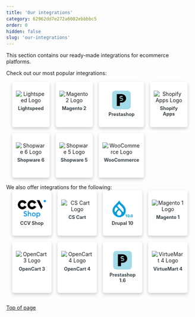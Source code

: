 ```yaml
---
title: 'Our integrations'
category: 62962dd7e272a6002ebbbbc5
order: 0
hidden: false
slug: 'our-integrations'
---
```

This section contains our ready-made integrations for ecommerce platforms.

Check out our most popular integrations:

<div class="auto-grid">
    <div class="card-container">
        <a href="/docs/lightspeed/" style="text-decoration: none;">
            <div class="card">
                <img src="https://raw.githubusercontent.com/MultiSafepay/docs/master/static/logo/Integrations/Lightspeed.svg" alt="Lightspeed Logo">
                <div class="container">
                    <h4><b>Lightspeed</b></h4>
                </div>
            </div>
        </a>
    </div>
    <div class="card-container">
        <a href="/docs/magento-2/" style="text-decoration: none;">
            <div class="card">
                <img src="https://raw.githubusercontent.com/MultiSafepay/docs/master/static/logo/Plugins/Magento_2.svg" alt="Magento 2 Logo">
                <div class="container">
                    <h4><b>Magento 2</b></h4>
                </div>
            </div>
        </a>
    </div>
    <div class="card-container">
        <a href="/docs/prestashop/" style="text-decoration: none;">
            <div class="card">
                <img src="https://raw.githubusercontent.com/MultiSafepay/docs/master/static/logo/Plugins/PrestaShop_new.svg" alt="PrestaShop Logo">
                <div class="container">
                    <h4><b>Prestashop</b></h4>
                </div>
            </div>
        </a>
    </div>
    <div class="card-container">
        <a href="/docs/shopify/" style="text-decoration: none;">
            <div class="card">
                <img src="https://raw.githubusercontent.com/MultiSafepay/docs/master/static/logo/Integrations/Shopify.svg" alt="Shopify Apps Logo">
                <div class="container">
                    <h4><b>Shopify Apps</b></h4>
                </div>
            </div>
        </a>
    </div>
  <div class="card-container">
        <a href="/docs/shopware-6/" style="text-decoration: none;">
            <div class="card">
                <img src="https://raw.githubusercontent.com/MultiSafepay/docs/master/static/logo/Plugins/Shopware_5.svg" alt="Shopware 6 Logo">
                <div class="container">
                    <h4><b>Shopware 6</b></h4>
                </div>
            </div>
        </a>
    </div>
    <div class="card-container">
        <a href="/docs/shopware-5/" style="text-decoration: none;">
            <div class="card">
                <img src="https://raw.githubusercontent.com/MultiSafepay/docs/master/static/logo/Plugins/Shopware_6.svg" alt="Shopware 5 Logo">
                <div class="container">
                    <h4><b>Shopware 5</b></h4>
                </div>
            </div>
        </a>
    </div>
    <div class="card-container">
        <a href="/docs/woocommerce/" style="text-decoration: none;">
            <div class="card">
                <img src="https://raw.githubusercontent.com/MultiSafepay/docs/master/static/logo/Plugins/WooCommerce.svg" alt="WooCommerce Logo">
                <div class="container">
                    <h4><b>WooCommerce</b></h4>
                </div>
            </div>
        </a>
    </div>
</div>

<br />
We also offer integrations for the following:
<br>

<div class="auto-grid">
    <div class="card-container">
     <a href="/docs/ccv-shop/" style="text-decoration: none;">
       <div class="card">
         <img src="https://raw.githubusercontent.com/MultiSafepay/docs/master/static/logo/Integrations/ccv-shop.svg" alt="CCV Shop Logo">
         <div class="container">
           <h4><b>CCV Shop</b></h4>
         </div>
       </div>
     </a>
   </div>
   <div class="card-container">
        <a href="/docs/cs-cart/" style="text-decoration: none;">
            <div class="card">
                <img src="https://raw.githubusercontent.com/MultiSafepay/docs/master/static/logo/Integrations/CS-Cart.svg" alt="CS Cart Logo">
                <div class="container">
                    <h4><b>CS Cart</b></h4>
                </div>
            </div>
        </a>
    </div>
    <div class="card-container">
        <a href="/docs/drupal/" style="text-decoration: none;">
            <div class="card">
                <img src="https://raw.githubusercontent.com/MultiSafepay/docs/master/static/logo/Integrations/Drupal_10.svg" alt="Drupal 10 Logo">
                <div class="container">
                    <h4><b>Drupal 10</b></h4>
                </div>
            </div>
        </a>
    </div>
    <div class="card-container">
        <a href="/docs/magento-1/" style="text-decoration: none;">
            <div class="card">
                <img src="https://raw.githubusercontent.com/MultiSafepay/docs/master/static/logo/Integrations/Magento.svg" alt="Magento 1 Logo">
                <div class="container">
                    <h4><b>Magento 1</b></h4>
                </div>
            </div>
        </a>
    </div>
    <div class="card-container">
        <a href="/docs/opencart/" style="text-decoration: none;">
            <div class="card">
                <img src="https://raw.githubusercontent.com/MultiSafepay/docs/master/static/logo/Integrations/OpenCart.svg" alt="OpenCart 3 Logo">
                <div class="container">
                    <h4><b>OpenCart 3</b></h4>
                </div>
            </div>
        </a>
    </div>
  	<div class="card-container">
        <a href="/docs/opencart-4/" style="text-decoration: none;">
            <div class="card">
                <img src="https://raw.githubusercontent.com/MultiSafepay/docs/master/static/logo/Integrations/OpenCart.svg" alt="OpenCart 4 Logo">
                <div class="container">
                    <h4><b>OpenCart 4</b></h4>
                </div>
            </div>
        </a>
    </div>
  	<div class="card-container">
        <a href="/docs/prestashop/" style="text-decoration: none;">
            <div class="card">
                <img src="https://raw.githubusercontent.com/MultiSafepay/docs/master/static/logo/Plugins/PrestaShop_new.svg" alt="Prestashop Logo">
                <div class="container">
                    <h4><b>Prestashop 1.6</b></h4>
                </div>
            </div>
        </a>
    </div>
 		<div class="card-container">
      <a href="/docs/virtuemart-4/" style="text-decoration: none;">
        <div class="card">
          <img src="https://raw.githubusercontent.com/MultiSafepay/docs/master/static/logo/Integrations/VirtueMart.svg" alt="VirtueMart 4 Logo">
          <div class="container">
            <h4><b>VirtueMart 4</b></h4>
          </div>
        </div>
      </a>
    </div>
</div>

<br />

[Top of page](#)

<style>
b {
  color: #384248 !important;
}

.auto-grid {
  --auto-grid-min-size: 200px;

  display: grid;
  grid-template-columns: repeat(4, 1fr);
  grid-gap: 1rem;
  padding: 0 clamp(0.5rem, 2vw, 1rem); /* Dynamic padding */
}

.card-container {
  align-items: center;
  background-color: #fff;
  border-radius: 5px;
  box-shadow: 0 4px 8px 0 rgba(0, 0, 0, 0.2);
  display: flex;
  flex-direction: column;
  justify-content: space-between;
  max-height: 180px;
  min-height: 100px;
  padding: 10px;
  text-align: center;
  text-decoration: none;
}

.card-container:hover {
  box-shadow: 0 8px 16px 0 rgba(0,0,0,0.2);
}

.card img {
  max-height: 50px;
  margin-top: 15px;
  pointer-events: none; /* Prevent image interaction */
  display: block;       /* Treat as a block-level element */
  margin-left: auto;    /* Center horizontally */
  margin-right: auto;   /* Center horizontally */
  align-self: center;  /* Vertically center the image itself */
}

.card .container {
  margin-bottom: 10px; /* Increase bottom margin*/
  display: -webkit-box; /* Add this */
  -webkit-line-clamp: 2; /* This is the number of lines you want to show */
  -webkit-box-orient: vertical;
  overflow: hidden;
}

.card h4 {
  font-size: 0.9em;
  margin: 0.5em 0;
}

@media (max-width: 768px) { /* Example breakpoint for mobile devices */
  .auto-grid {
    grid-template-columns: repeat(2, 1fr); /* 2 columns on smaller screens */
  }
}

@media (max-width: 480px) { /* Example breakpoint for very small screens */
  .auto-grid {
    grid-template-columns: 1fr; /* 1 column on very small screens */
  }
}
</style>